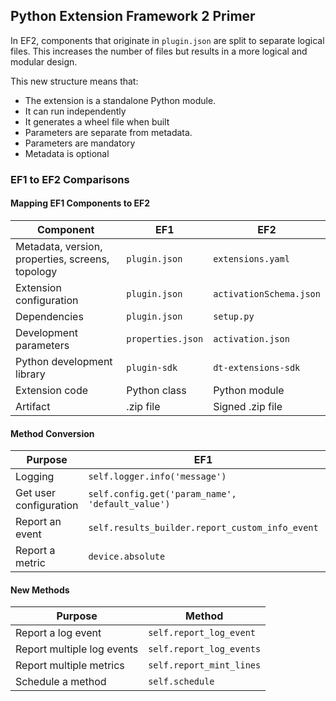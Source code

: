 ## Python Extension Framework 2 Primer

In EF2, components that originate in `plugin.json` are split to separate logical files. This increases the number of files but results in a more logical and modular design. 

This new structure means that:

- The extension is a standalone Python module. 
- It can run independently
- It generates a wheel file when built
- Parameters are separate from metadata.
- Parameters are mandatory
- Metadata is optional 

### EF1 to EF2 Comparisons

#### Mapping EF1 Components to EF2 

| Component                                        | EF1               | EF2                   |
| ------------------------------------------------ | ----------------- | --------------------- |
| Metadata, version, properties, screens, topology | `plugin.json`     | `extensions.yaml`       |
| Extension configuration                          | `plugin.json`     | `activationSchema.json` |
| Dependencies                                     | `plugin.json`     | `setup.py`              |
| Development parameters                           | `properties.json` | `activation.json`       |
| Python development library                       | `plugin-sdk`      | `dt-extensions-sdk`     |
| Extension code                                   | Python class      | Python module         |
| Artifact                                         | .zip file         | Signed .zip file      |


#### Method Conversion

| Purpose                | EF1                                              | EF2                                                         |
| ---------------------- | ------------------------------------------------ | ----------------------------------------------------------- |
| Logging                | `self.logger.info('message')`                    | `self.logger.info('message')`                               |
| Get user configuration | `self.config.get('param_name', 'default_value')` | `self.activation_config.get('param_name', 'default_value')` |
| Report an event        | `self.results_builder.report_custom_info_event`  | `self.report_dt_event`                                      |
| Report a metric        | `device.absolute`                                | `self.report_metric`                                        |

#### New Methods

| Purpose                    | Method                   |
| -------------------------- | ------------------------ |
| Report a log event         | `self.report_log_event`  |
| Report multiple log events | `self.report_log_events` |
| Report multiple metrics    | `self.report_mint_lines` |
| Schedule a method          | `self.schedule`          |



